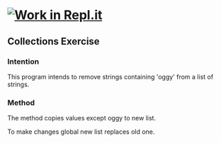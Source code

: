 # [![Work in Repl.it](https://classroom.github.com/assets/work-in-replit-14baed9a392b3a25080506f3b7b6d57f295ec2978f6f33ec97e36a161684cbe9.svg)](https://classroom.github.com/online_ide?assignment_repo_id=2972326&assignment_repo_type=AssignmentRepo)

## Collections Exercise

### Intention

This program intends to remove strings containing 'oggy' from a list of strings.

### Method

The method copies values except oggy to new list.

To make changes global new list replaces old one.
